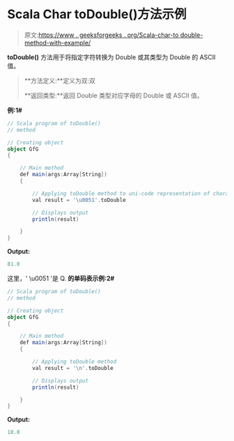 # Scala Char toDouble()方法示例

> 原文:[https://www . geeksforgeeks . org/Scala-char-to double-method-with-example/](https://www.geeksforgeeks.org/scala-char-todouble-method-with-example/)

**toDouble()** 方法用于将指定字符转换为 Double 或其类型为 Double 的 ASCII 值。

> **方法定义:**定义为双:双
> 
> **返回类型:**返回 Double 类型对应字母的 Double 或 ASCII 值。

**例:1#**

```scala
// Scala program of toDouble()
// method

// Creating object
object GfG
{ 

    // Main method
    def main(args:Array[String])
    {

        // Applying toDouble method to uni-code representation of character
        val result = '\u0051'.toDouble

        // Displays output
        println(result)

    }
} 
```

**Output:**

```scala
81.0

```

这里，' \u0051 '是 Q.
**的单码表示例:2#**

```scala
// Scala program of toDouble()
// method

// Creating object
object GfG
{ 

    // Main method
    def main(args:Array[String])
    {

        // Applying toDouble method
        val result = '\n'.toDouble 

        // Displays output
        println(result)

    }
} 
```

**Output:**

```scala
10.0

```